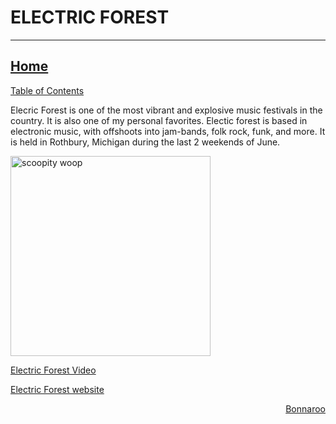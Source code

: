 # ELECTRIC FOREST
-----------------------------------------------------------------------------------------------------------------------------------
## [Home](index.md)
[Table of Contents](navigate.md)

Elecric Forest is one of the most vibrant and explosive music festivals in the country. It is also one of my personal favorites. 
Electic forest is based in electronic music, with offshoots into jam-bands, folk rock, funk, and more. 
It is held in Rothbury, Michigan during the last 2 weekends of June. 

<a href="https://i.ytimg.com/vi/CYu4Gn1--QI/maxresdefault.jpg" target="_blank"><img src="https://i.ytimg.com/vi/CYu4Gn1--QI/maxresdefault.jpg" alt="scoopity woop"
style="width:width:500px;height:320px;"></a>

[Electric Forest Video](https://www.youtube.com/watch?v=glCGfosyg_Q)     

[Electric Forest website](https://www.electricforestfestival.com/)

<p style="text-align: right;"><a href="bonnaroo.md">Bonnaroo</a></p>

